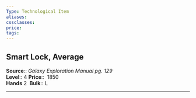 ```yaml
---
Type: Technological Item
aliases:
cssclasses:
price: 
tags:
---
```

## Smart Lock, Average

**Source**:: _Galaxy Exploration Manual pg. 129_  
**Level**:: 4
**Price**::  1850  
**Hands** 2 
**Bulk**:: L

---